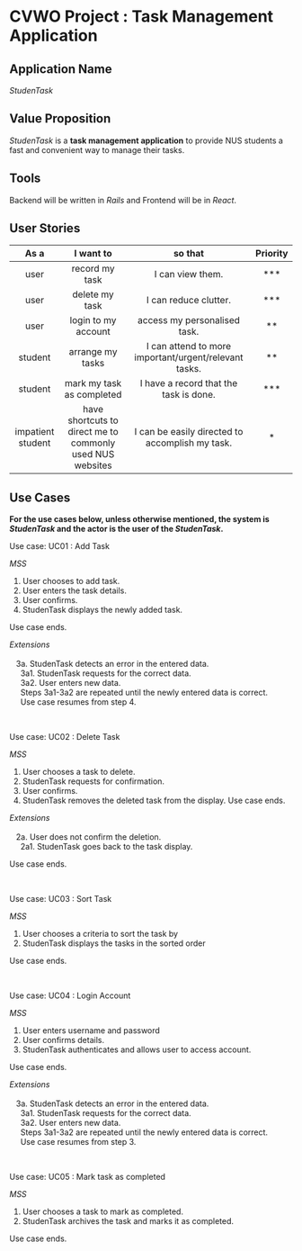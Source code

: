 # CVWO Project : Task Management Application

## Application Name
*StudenTask*

## Value Proposition
*StudenTask* is a **task management application** to provide NUS students a fast and convenient way to manage their tasks. 

## Tools
Backend will be written in *Rails* and Frontend will be in *React*.

## User Stories

| As a | I want to | so that | Priority |
| :--: | :-------: | :-----: | :------: |
| user | record my task | I can view them. | *** |
| user | delete my task | I can reduce clutter. | *** |
| user | login to my account | access my personalised task. | ** |
| student | arrange my tasks | I can attend to more important/urgent/relevant tasks. | ** |
| student | mark my task as completed | I have a record that the task is done. | *** |
| impatient student | have shortcuts to direct me to commonly used NUS websites | I can be easily directed to accomplish my task. | * |

## Use Cases

<strong> For the use cases below, unless otherwise mentioned, the system is *StudenTask* and the actor is the user of the *StudenTask*. </strong>

Use case: UC01 : Add Task

*MSS*
  1. User chooses to add task.
  2. User enters the task details.
  3. User confirms.
  4. StudenTask displays the newly added task.
  
Use case ends.

*Extensions* <br><br>
&nbsp;&nbsp; 3a. StudenTask detects an error in the entered data.<br>
&nbsp;&nbsp;&nbsp;&nbsp;    3a1. StudenTask requests for the correct data.<br>
&nbsp;&nbsp;&nbsp;&nbsp;    3a2. User enters new data.<br>
&nbsp;&nbsp;&nbsp;&nbsp;    Steps 3a1-3a2 are repeated until the newly entered data is correct.<br>
&nbsp;&nbsp;&nbsp;&nbsp;    Use case resumes from step 4.<br>

<br>

Use case: UC02 : Delete Task

*MSS*
  1. User chooses a task to delete.
  2. StudenTask requests for confirmation.
  3. User confirms.
  4. StudenTask removes the deleted task from the display.
Use case ends.

*Extensions* <br><br>
&nbsp;&nbsp; 2a. User does not confirm the deletion.<br>
&nbsp;&nbsp;&nbsp;&nbsp;    2a1. StudenTask goes back to the task display.

Use case ends.

<br>

Use case: UC03 : Sort Task

*MSS*
  1. User chooses a criteria to sort the task by
  2. StudenTask displays the tasks in the sorted order

Use case ends.

<br>

Use case: UC04 : Login Account

*MSS*
  1. User enters username and password
  2. User confirms details.
  3. StudenTask authenticates and allows user to access account. 

Use case ends.

*Extensions* <br><br>
&nbsp;&nbsp; 3a. StudenTask detects an error in the entered data.<br>
&nbsp;&nbsp;&nbsp;&nbsp;    3a1. StudenTask requests for the correct data.<br>
&nbsp;&nbsp;&nbsp;&nbsp;    3a2. User enters new data.<br>
&nbsp;&nbsp;&nbsp;&nbsp;    Steps 3a1-3a2 are repeated until the newly entered data is correct.<br>
&nbsp;&nbsp;&nbsp;&nbsp;    Use case resumes from step 3.<br>
  
<br>

Use case: UC05 : Mark task as completed

*MSS*
  1. User chooses a task to mark as completed.
  2. StudenTask archives the task and marks it as completed.

Use case ends.